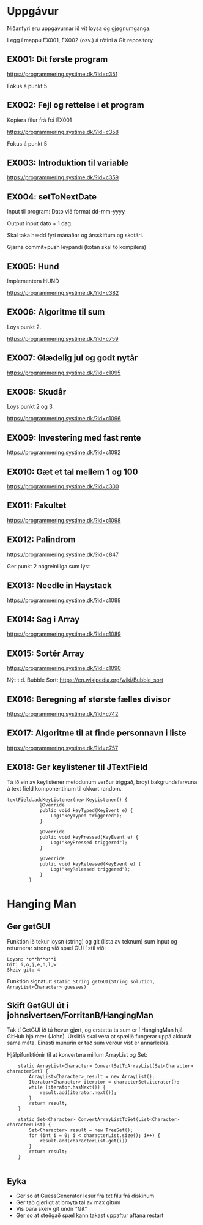 # Uppgávur

Niðanfyri eru uppgávurnar ið vit loysa og gjøgnumganga.

Legg í mappu EX001, EX002 (osv.) á rótini á Git repository.

## EX001: Dit første program

https://programmering.systime.dk/?id=c351

Fokus á punkt 5

## EX002: Fejl og rettelse i et program   

Kopiera fílur frá frá EX001

https://programmering.systime.dk/?id=c358

Fokus á punkt 5

## EX003: Introduktion til variable

https://programmering.systime.dk/?id=c359

## EX004: setToNextDate

Input til program: Dato við format dd-mm-yyyy

Output input dato + 1 dag.

Skal taka hædd fyri mánaðar og ársskiftum og skotári.

Gjarna commit+push leypandi (kotan skal tó kompilera)

## EX005: Hund

Implementera HUND

https://programmering.systime.dk/?id=c382

## EX006: Algoritme til sum

Loys punkt 2.

https://programmering.systime.dk/?id=c759

## EX007: Glædelig jul og godt nytår

https://programmering.systime.dk/?id=c1095

## EX008: Skudår

Loys punkt 2 og 3.

https://programmering.systime.dk/?id=c1096

## EX009: Investering med fast rente

https://programmering.systime.dk/?id=c1092

## EX010: Gæt et tal mellem 1 og 100

https://programmering.systime.dk/?id=c300

## EX011: Fakultet

https://programmering.systime.dk/?id=c1098

## EX012: Palindrom

https://programmering.systime.dk/?id=c847

Ger punkt 2 nágreiniliga sum lýst

## EX013: Needle in Haystack

https://programmering.systime.dk/?id=c1088

## EX014: Søg i Array

https://programmering.systime.dk/?id=c1089

## EX015: Sortér Array

https://programmering.systime.dk/?id=c1090

Nýt t.d. Bubble Sort: https://en.wikipedia.org/wiki/Bubble_sort

## EX016: Beregning af største fælles divisor

https://programmering.systime.dk/?id=c742

## EX017: Algoritme til at finde personnavn i liste

https://programmering.systime.dk/?id=c757

## EX018: Ger keylistener til JTextField

Tá ið ein av keylistener metodunum verður triggað, broyt bakgrundsfarvuna á text field komponentinum til okkurt random.

```
textField.addKeyListener(new KeyListener() {
            @Override
            public void keyTyped(KeyEvent e) {
                Log("keyTyped triggered");
            }

            @Override
            public void keyPressed(KeyEvent e) {
                Log("keyPressed triggered");
            }

            @Override
            public void keyReleased(KeyEvent e) {
                Log("keyReleased triggered");
            }
        }
```

# Hanging Man

## Ger getGUI 

Funktión ið tekur loysn (string) og git (lista av teknum) sum input og returnerar strong við spæl GUI í stíl við:

```
Loysn: *o**h**o**i
Git: i,o,j,e,h,l,w
Skeiv git: 4
```

Funktión signatur:
```static String getGUI(String solution, ArrayList<Character> guesses)```

## Skift GetGUI út í johnsivertsen/ForritanB/HangingMan

Tak tí GetGUI ið tú hevur gjørt, og erstatta ta sum er í HangingMan hjá GitHub hjá mær (John).
Úrslitið skal vera at spælið fungerar uppá akkurát sama máta. Einasti munurin er tað sum verður víst er annarleiðis.

Hjálpifunktiónir til at konvertera millum ArrayList og Set:

```
    static ArrayList<Character> ConvertSetToArrayList(Set<Character> characterSet) {
        ArrayList<Character> result = new ArrayList();
        Iterator<Character> iterator = characterSet.iterator();
        while (iterator.hasNext()) {
            result.add(iterator.next());
        }
        return result;
    }

    static Set<Character> ConvertArrayListToSet(List<Character> characterList) {
        Set<Character> result = new TreeSet();
        for (int i = 0; i < characterList.size(); i++) {
            result.add(characterList.get(i))
        }
        return result;
    }
    
```

## Eyka

* Ger so at GuessGenerator lesur frá txt fílu frá diskinum
* Ger tað gjørligt at broyta tal av max gitum
* Vís bara skeiv git undir "Git"
* Ger so at steðgað spæl kann takast uppaftur aftaná restart
